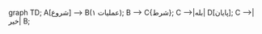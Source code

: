 graph TD;
    A[شروع] --> B(عملیات ۱);
    B --> C{شرط};
    C -->|بله| D[پایان];
    C -->|خیر| B;
